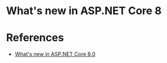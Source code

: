 # What's new in ASP.NET Core 8


# References
- [What's new in ASP.NET Core 8.0](https://learn.microsoft.com/en-us/aspnet/core/release-notes/aspnetcore-8.0?view=aspnetcore-8.0)